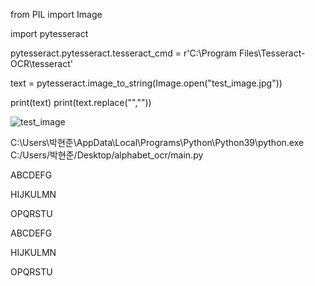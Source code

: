 from PIL import Image

import pytesseract

pytesseract.pytesseract.tesseract_cmd = r'C:\Program Files\Tesseract-OCR\tesseract'


text = pytesseract.image_to_string(Image.open("test_image.jpg"))


print(text)
print(text.replace("",""))

![test_image](https://user-images.githubusercontent.com/91280867/177550386-7537a011-df6f-4d01-b02a-c0ded028e0b9.jpg)



C:\Users\박현준\AppData\Local\Programs\Python\Python39\python.exe C:/Users/박현준/Desktop/alphabet_ocr/main.py


ABCDEFG

HIJKULMN

OPQRSTU

ABCDEFG

HIJKULMN

OPQRSTU


